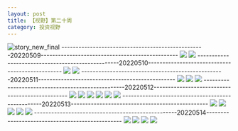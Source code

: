 ```yaml
---
layout: post
title: 【视野】第二十周
category: 投资视野
---
```

![story_new_final](http://rh8cub8wq.hd-bkt.clouddn.com/img/story_new_final_0322.png)
--------------------------------------------------20220509------------------------------------------------
![](http://rh8dao9dj.hd-bkt.clouddn.com/img/factors-220509-1.png)
![](http://rh8dao9dj.hd-bkt.clouddn.com/img/factors-220509-2.png)
--------------------------------------------------20220510------------------------------------------------
![](http://rh8dao9dj.hd-bkt.clouddn.com/img/factors-220510-1.png)
![](http://rh8dao9dj.hd-bkt.clouddn.com/img/factors-220510-2.png)
--------------------------------------------------20220511------------------------------------------------
![](http://rh8dao9dj.hd-bkt.clouddn.com/img/factors-220511-1.png)
![](http://rh8dao9dj.hd-bkt.clouddn.com/img/factors-220511-2.png)
![](http://rh8dao9dj.hd-bkt.clouddn.com/img/factors-220511-3.png)
--------------------------------------------------20220512------------------------------------------------
![](http://rh8dao9dj.hd-bkt.clouddn.com/img/factors-220512-1.png)
![](http://rh8dao9dj.hd-bkt.clouddn.com/img/factors-220512-2.png)
![](http://rh8dao9dj.hd-bkt.clouddn.com/img/factors-220512-3.png)
![](http://rh8dao9dj.hd-bkt.clouddn.com/img/factors-220512-4.png)
![](http://rh8dao9dj.hd-bkt.clouddn.com/img/factors-220512-5.png)
![](http://rh8dao9dj.hd-bkt.clouddn.com/img/factors-220512-6.png)
--------------------------------------------------20220513------------------------------------------------
![](http://rh8dao9dj.hd-bkt.clouddn.com/img/factors-220513-1.png)
![](http://rh8dao9dj.hd-bkt.clouddn.com/img/factors-220513-2.png)
![](http://rh8dao9dj.hd-bkt.clouddn.com/img/factors-220513-3.png)
![](http://rh8dao9dj.hd-bkt.clouddn.com/img/factors-220513-4.png)
![](http://rh8dao9dj.hd-bkt.clouddn.com/img/factors-220513-5.png)
--------------------------------------------------20220514------------------------------------------------
![](http://rh8dao9dj.hd-bkt.clouddn.com/img/factors-220515-1.jpg)
![](http://rh8dao9dj.hd-bkt.clouddn.com/img/factors-220515-2.jpg)
![](http://rh8dao9dj.hd-bkt.clouddn.com/img/factors-220515-3.jpg)
![](http://rh8dao9dj.hd-bkt.clouddn.com/img/factors-220515-4.jpg)
  




